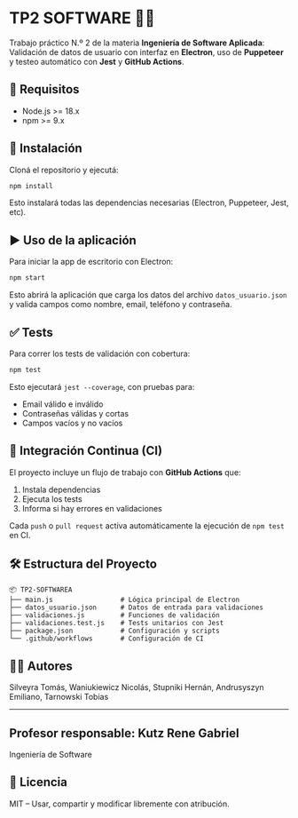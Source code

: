 # TP2 SOFTWARE 🧪🔐

Trabajo práctico N.º 2 de la materia **Ingeniería de Software Aplicada**: Validación de datos de usuario con interfaz en **Electron**, uso de **Puppeteer** y testeo automático con **Jest** y **GitHub Actions**.

## 📁 Requisitos

- Node.js >= 18.x
- npm >= 9.x

## 🚀 Instalación

Cloná el repositorio y ejecutá:

```bash
npm install
````

Esto instalará todas las dependencias necesarias (Electron, Puppeteer, Jest, etc).

## ▶️ Uso de la aplicación

Para iniciar la app de escritorio con Electron:

```bash
npm start
```

Esto abrirá la aplicación que carga los datos del archivo `datos_usuario.json` y valida campos como nombre, email, teléfono y contraseña.

## ✅ Tests

Para correr los tests de validación con cobertura:

```bash
npm test
```

Esto ejecutará `jest --coverage`, con pruebas para:

* Email válido e inválido
* Contraseñas válidas y cortas
* Campos vacíos y no vacíos

## 🧪 Integración Continua (CI)

El proyecto incluye un flujo de trabajo con **GitHub Actions** que:

1. Instala dependencias
2. Ejecuta los tests
3. Informa si hay errores en validaciones

Cada `push` o `pull request` activa automáticamente la ejecución de `npm test` en CI.

## 🛠️ Estructura del Proyecto

```
📦 TP2-SOFTWAREA
├── main.js                 # Lógica principal de Electron
├── datos_usuario.json      # Datos de entrada para validaciones
├── validaciones.js         # Funciones de validación
├── validaciones.test.js    # Tests unitarios con Jest
├── package.json            # Configuración y scripts
└── .github/workflows       # Configuración de CI
```

## 👨‍💻 Autores

Silveyra Tomás, Waniukiewicz Nicolás, Stupniki Hernán, Andrusyszyn Emiliano, Tarnowski Tobias

---

**Profesor responsable:**
Kutz Rene Gabriel
---
Ingeniería de Software
## 📄 Licencia

MIT – Usar, compartir y modificar libremente con atribución.
